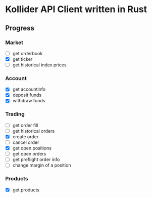 # Kollider API Client written in Rust #

## Progress ##

### Market ###

- [ ] get orderbook
- [x] get ticker
- [ ] get historical index prices

### Account ###

- [x] get accountinfo
- [x] deposit funds
- [x] withdraw funds

### Trading ###

- [ ] get order fill
- [ ] get historical orders
- [x] create order
- [ ] cancel order
- [x] get open positions
- [ ] get open orders
- [ ] get preflight order info
- [ ] change margin of a position

### Products ###

- [x] get products
